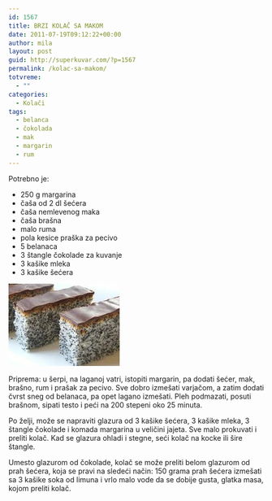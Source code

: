 ```yaml
---
id: 1567
title: BRZI KOLAČ SA MAKOM
date: 2011-07-19T09:12:22+00:00
author: mila
layout: post
guid: http://superkuvar.com/?p=1567
permalink: /kolac-sa-makom/
totvreme:
  - ""
categories:
  - Kolači
tags:
  - belanca
  - čokolada
  - mak
  - margarin
  - rum
---
```

Potrebno je:

  * 250 g margarina
  * čaša od 2 dl šećera
  * čaša nemlevenog maka
  * čaša brašna
  * malo ruma
  * pola kesice praška za pecivo
  * 5 belanaca
  * 3 štangle čokolade za kuvanje
  * 3 kašike mleka
  * 3 kašike šećera

<img class="alignnone size-full wp-image-1568" title="kolacsmakom" src="/wp-content/uploads/2011/07/kolacsmakom-e1311066255829.jpg" alt="" width="219" height="162" /> 

Priprema: u šerpi, na laganoj vatri, istopiti margarin, pa dodati šećer, mak, brašno, rum i prašak za pecivo. Sve dobro izmešati varjačom, a zatim dodati čvrst sneg od belanaca, pa opet lagano izmešati. Pleh podmazati, posuti brašnom, sipati testo i peći na 200 stepeni oko 25 minuta.

Po želji, može se napraviti glazura od 3 kašike šećera, 3 kašike mleka, 3 štangle čokolade i komada margarina u veličini jajeta. Sve malo prokuvati i preliti kolač. Kad se glazura ohladi i stegne, seći kolač na kocke ili šire štangle.

Umesto glazurom od čokolade, kolač se može preliti belom glazurom od prah šećera, koja se pravi na sledeći način: 150 grama prah šećera izmešati sa 3 kašike soka od limuna i vrlo malo vode da se dobije gusta, glatka masa, kojom preliti kolač.